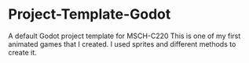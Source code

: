# Project-Template-Godot
A default Godot project template for MSCH-C220
This is one of my first animated games that I created.  I used sprites and different methods to create it.
